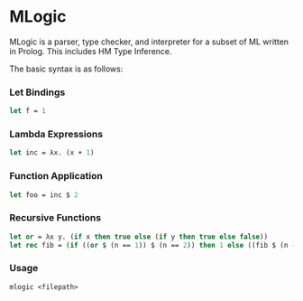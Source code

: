 # MLogic
MLogic is a parser, type checker, and interpreter for a subset of ML written in Prolog.
This includes HM Type Inference.

The basic syntax is as follows:

### Let Bindings
```ml
let f = 1
```

### Lambda Expressions
```ml
let inc = λx. (x + 1)
```

### Function Application
```ml
let foo = inc $ 2
```

### Recursive Functions
```ml
let or = λx y. (if x then true else (if y then true else false))
let rec fib = (if ((or $ (n == 1)) $ (n == 2)) then 1 else ((fib $ (n - 1)) + (fib $ (n - 2))))
```

### Usage
```mlogic <filepath>```
